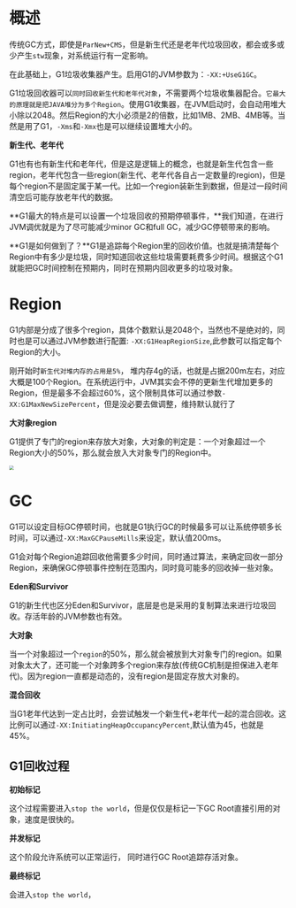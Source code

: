 # 概述

传统GC方式，即使是`ParNew+CMS`，但是新生代还是老年代垃圾回收，都会或多或少产生`stw`现象，对系统运行有一定影响。

在此基础上，G1垃圾收集器产生。启用G1的JVM参数为：`-XX:+UseG1GC`。

G1垃圾回收器可以`同时回收新生代和老年代对象`，不需要两个垃圾收集器配合。`它最大的原理就是把JAVA堆分为多个Region`。使用G1收集器，在JVM启动时，会自动用堆大小除以2048。然后Region的大小必须是2的倍数，比如1MB、2MB、4MB等。当然是用了G1，`-Xms`和`-Xmx`也是可以继续设置堆大小的。 

**新生代、老年代**

G1也有也有新生代和老年代，但是这是逻辑上的概念，也就是新生代包含一些region，老年代包含一些region(新生代、老年代各自占一定数量的region)，但是每个region不是固定属于某一代。比如一个region装新生到数据，但是过一段时间清空后可能存放老年代的数据。

**G1最大的特点是可以设置一个垃圾回收的预期停顿事件，**我们知道，在进行JVM调优就是为了尽可能减少minor GC和full GC，减少GC停顿带来的影响。

**G1是如何做到了？**G1是追踪每个Region里的回收价值。也就是搞清楚每个Region中有多少是垃圾，同时知道回收这些垃圾需要耗费多少时间。根据这个G1就能把GC时间控制在预期内，同时在预期内回收更多的垃圾对象。

# Region

G1内部是分成了很多个region，具体个数默认是2048个，当然也不是绝对的，同时也是可以通过JVM参数进行配置: `-XX:G1HeapRegionSize`,此参数可以指定每个Region的大小。

刚开始时`新生代对堆内存的占用是5%`， 堆内存4g的话，也就是占据200m左右，对应大概是100个Region。在系统运行中，JVM其实会不停的更新生代增加更多的Region，但是最多不会超过60%，这个限制具体可以通过参数`-XX:G1MaxNewSizePercent`，但是没必要去做调整，维持默认就行了

**大对象region**

G1提供了专门的region来存放大对象，大对象的判定是：一个对象超过一个Region大小的50%，那么就会放入大对象专门的Region中。

<img src="https://s2.ax1x.com/2020/02/16/39SUC6.png" style="zoom:50%;" />



# GC



G1可以设定目标GC停顿时间，也就是G1执行GC的时候最多可以让系统停顿多长时间，可以通过`-XX:MaxGCPauseMills`来设定，默认值200ms。

G1会对每个Region追踪回收他需要多少时间，同时通过算法，来确定回收一部分Region，来确保GC停顿事件控制在范围内，同时竟可能多的回收掉一些对象。

**Eden和Survivor**

G1的新生代也区分Eden和Survivor，底层是也是采用的复制算法来进行垃圾回收。存活年龄的JVM参数也有效。

**大对象**

当一个对象超过一个`region`的50%，那么就会被放到大对象专门的region。如果对象太大了，还可能一个对象跨多个region来存放(传统GC机制是担保进入老年代)。因为region一直都是动态的，没有region是固定存放大对象的。

**混合回收**

当G1老年代达到一定占比时，会尝试触发一个新生代+老年代一起的混合回收。这比例可以通过`-XX:InitiatingHeapOccupancyPercent`,默认值为45，也就是45%。

## G1回收过程

**初始标记**

这个过程需要进入`stop the world`，但是仅仅是标记一下GC Root直接引用的对象，速度是很快的。

**并发标记**

这个阶段允许系统可以正常运行， 同时进行GC Root追踪存活对象。

**最终标记**

会进入`stop the world`，